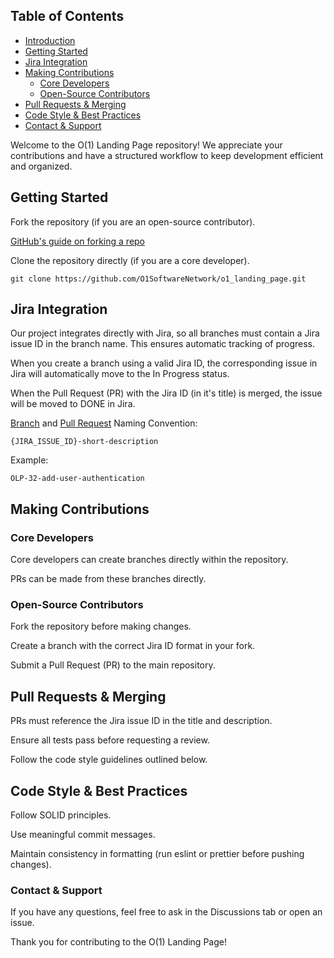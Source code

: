 ## Table of Contents

- [Introduction](#introduction)
- [Getting Started](#getting-started)
- [Jira Integration](#branching-and-jira-integration)
- [Making Contributions](#making-contributions)
  - [Core Developers](#core-developers)
  - [Open-Source Contributors](#open-source-contributors)
- [Pull Requests & Merging](#pull-requests--merging)
- [Code Style & Best Practices](#code-style--best-practices)
- [Contact & Support](#contact--support)

Welcome to the O(1) Landing Page repository! We appreciate your contributions and have a structured workflow to keep development efficient and organized.

## Getting Started

Fork the repository (if you are an open-source contributor).

[GitHub's guide on forking a repo](https://docs.github.com/en/pull-requests/collaborating-with-pull-requests/working-with-forks/fork-a-repo)

Clone the repository directly (if you are a core developer).

`git clone https://github.com/O1SoftwareNetwork/o1_landing_page.git`

## Jira Integration

Our project integrates directly with Jira, so all branches must contain a Jira issue ID in the branch name. This ensures automatic tracking of progress.

When you create a branch using a valid Jira ID, the corresponding issue in Jira will automatically move to the In Progress status.

When the Pull Request (PR) with the Jira ID (in it's title) is merged, the issue will be moved to DONE in Jira.

<u>Branch</u> and <u>Pull Request</u> Naming Convention:

`{JIRA_ISSUE_ID}-short-description`

Example:

`OLP-32-add-user-authentication`

## Making Contributions

### Core Developers

Core developers can create branches directly within the repository.

PRs can be made from these branches directly.

### Open-Source Contributors

Fork the repository before making changes.

Create a branch with the correct Jira ID format in your fork.

Submit a Pull Request (PR) to the main repository.

## Pull Requests & Merging

PRs must reference the Jira issue ID in the title and description.

Ensure all tests pass before requesting a review.

Follow the code style guidelines outlined below.

## Code Style & Best Practices

Follow SOLID principles.

Use meaningful commit messages.

Maintain consistency in formatting (run eslint or prettier before pushing changes).

### Contact & Support

If you have any questions, feel free to ask in the Discussions tab or open an issue.

Thank you for contributing to the O(1) Landing Page!
